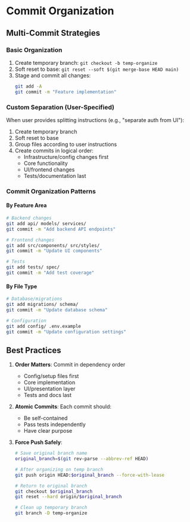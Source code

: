 # Commit Organization

## Multi-Commit Strategies

### Basic Organization

1. Create temporary branch: `git checkout -b temp-organize`
2. Soft reset to base: `git reset --soft $(git merge-base HEAD main)`
3. Stage and commit all changes:
   ```bash
   git add -A
   git commit -m "Feature implementation"
   ```

### Custom Separation (User-Specified)

When user provides splitting instructions (e.g., "separate auth from UI"):

1. Create temporary branch
2. Soft reset to base
3. Group files according to user instructions
4. Create commits in logical order:
   - Infrastructure/config changes first
   - Core functionality
   - UI/frontend changes
   - Tests/documentation last

### Commit Organization Patterns

#### By Feature Area

```bash
# Backend changes
git add api/ models/ services/
git commit -m "Add backend API endpoints"

# Frontend changes
git add src/components/ src/styles/
git commit -m "Update UI components"

# Tests
git add tests/ spec/
git commit -m "Add test coverage"
```

#### By File Type

```bash
# Database/migrations
git add migrations/ schema/
git commit -m "Update database schema"

# Configuration
git add config/ .env.example
git commit -m "Update configuration settings"
```

## Best Practices

1. **Order Matters**: Commit in dependency order
   - Config/setup files first
   - Core implementation
   - UI/presentation layer
   - Tests and docs last

2. **Atomic Commits**: Each commit should:
   - Be self-contained
   - Pass tests independently
   - Have clear purpose

3. **Force Push Safely**:

   ```bash
   # Save original branch name
   original_branch=$(git rev-parse --abbrev-ref HEAD)

   # After organizing on temp branch
   git push origin HEAD:$original_branch --force-with-lease

   # Return to original branch
   git checkout $original_branch
   git reset --hard origin/$original_branch
   
   # Clean up temporary branch
   git branch -D temp-organize
   ```
